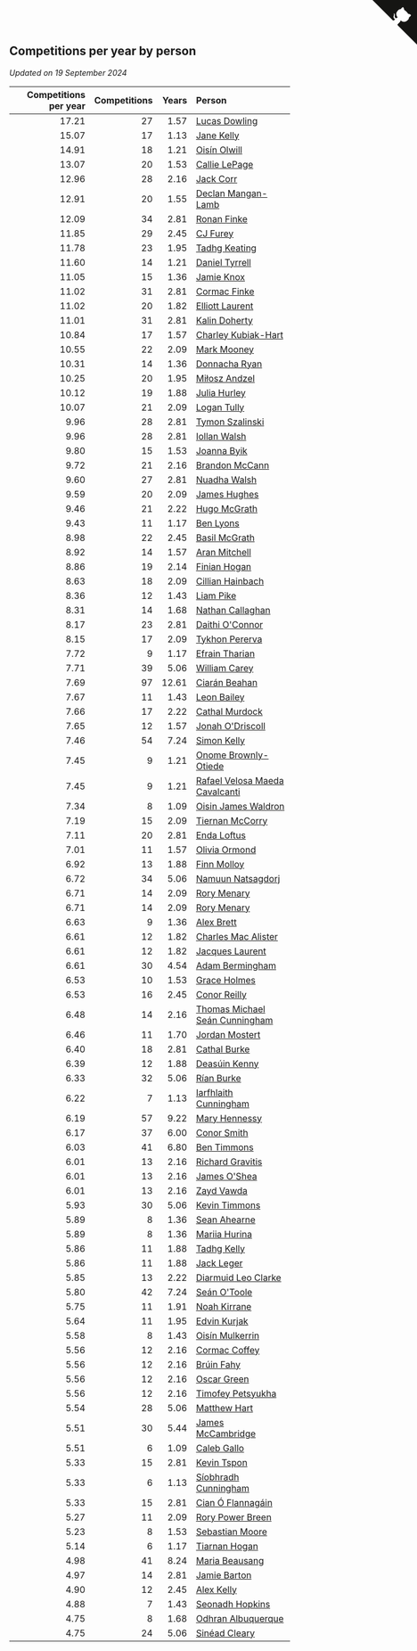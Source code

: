 ## Competitions per year by person

*Updated on 19 September 2024*

| Competitions per year | Competitions | Years | Person |
| ---: | ---: | ---: | :--- |
| 17.21 | 27 | 1.57 | [Lucas Dowling](https://www.worldcubeassociation.org/persons/2023DOWL01) |
| 15.07 | 17 | 1.13 | [Jane Kelly](https://www.worldcubeassociation.org/persons/2023KELL23) |
| 14.91 | 18 | 1.21 | [Oisín Olwill](https://www.worldcubeassociation.org/persons/2023OLWI01) |
| 13.07 | 20 | 1.53 | [Callie LePage](https://www.worldcubeassociation.org/persons/2023LEPA01) |
| 12.96 | 28 | 2.16 | [Jack Corr](https://www.worldcubeassociation.org/persons/2022CORR06) |
| 12.91 | 20 | 1.55 | [Declan Mangan-Lamb](https://www.worldcubeassociation.org/persons/2023MANG02) |
| 12.09 | 34 | 2.81 | [Ronan Finke](https://www.worldcubeassociation.org/persons/2021FINK02) |
| 11.85 | 29 | 2.45 | [CJ Furey](https://www.worldcubeassociation.org/persons/2022FURE01) |
| 11.78 | 23 | 1.95 | [Tadhg Keating](https://www.worldcubeassociation.org/persons/2022KEAT02) |
| 11.60 | 14 | 1.21 | [Daniel Tyrrell](https://www.worldcubeassociation.org/persons/2023TYRR01) |
| 11.05 | 15 | 1.36 | [Jamie Knox](https://www.worldcubeassociation.org/persons/2023KNOX02) |
| 11.02 | 31 | 2.81 | [Cormac Finke](https://www.worldcubeassociation.org/persons/2021FINK01) |
| 11.02 | 20 | 1.82 | [Elliott Laurent](https://www.worldcubeassociation.org/persons/2022LAUR09) |
| 11.01 | 31 | 2.81 | [Kalin Doherty](https://www.worldcubeassociation.org/persons/2021DOHE02) |
| 10.84 | 17 | 1.57 | [Charley Kubiak-Hart](https://www.worldcubeassociation.org/persons/2023KUBI01) |
| 10.55 | 22 | 2.09 | [Mark Mooney](https://www.worldcubeassociation.org/persons/2022MOON08) |
| 10.31 | 14 | 1.36 | [Donnacha Ryan](https://www.worldcubeassociation.org/persons/2023RYAN04) |
| 10.25 | 20 | 1.95 | [Miłosz Andzel](https://www.worldcubeassociation.org/persons/2022ANDZ01) |
| 10.12 | 19 | 1.88 | [Julia Hurley](https://www.worldcubeassociation.org/persons/2022HURL02) |
| 10.07 | 21 | 2.09 | [Logan Tully](https://www.worldcubeassociation.org/persons/2022TULL02) |
| 9.96 | 28 | 2.81 | [Tymon Szalinski](https://www.worldcubeassociation.org/persons/2021SZAL01) |
| 9.96 | 28 | 2.81 | [Iollan Walsh](https://www.worldcubeassociation.org/persons/2021WALS03) |
| 9.80 | 15 | 1.53 | [Joanna Byik](https://www.worldcubeassociation.org/persons/2023BYIK01) |
| 9.72 | 21 | 2.16 | [Brandon McCann](https://www.worldcubeassociation.org/persons/2022MCCA04) |
| 9.60 | 27 | 2.81 | [Nuadha Walsh](https://www.worldcubeassociation.org/persons/2021WALS04) |
| 9.59 | 20 | 2.09 | [James Hughes](https://www.worldcubeassociation.org/persons/2022HUGH08) |
| 9.46 | 21 | 2.22 | [Hugo McGrath](https://www.worldcubeassociation.org/persons/2022MCGR02) |
| 9.43 | 11 | 1.17 | [Ben Lyons](https://www.worldcubeassociation.org/persons/2023LYON02) |
| 8.98 | 22 | 2.45 | [Basil McGrath](https://www.worldcubeassociation.org/persons/2022MCGR01) |
| 8.92 | 14 | 1.57 | [Aran Mitchell](https://www.worldcubeassociation.org/persons/2023MITC04) |
| 8.86 | 19 | 2.14 | [Finian Hogan](https://www.worldcubeassociation.org/persons/2022HOGA01) |
| 8.63 | 18 | 2.09 | [Cillian Hainbach](https://www.worldcubeassociation.org/persons/2022HAIN04) |
| 8.36 | 12 | 1.43 | [Liam Pike](https://www.worldcubeassociation.org/persons/2023PIKE03) |
| 8.31 | 14 | 1.68 | [Nathan Callaghan](https://www.worldcubeassociation.org/persons/2023CALL01) |
| 8.17 | 23 | 2.81 | [Daithi O'Connor](https://www.worldcubeassociation.org/persons/2021OCON01) |
| 8.15 | 17 | 2.09 | [Tykhon Pererva](https://www.worldcubeassociation.org/persons/2022PERE32) |
| 7.72 | 9 | 1.17 | [Efrain Tharian](https://www.worldcubeassociation.org/persons/2023THAR03) |
| 7.71 | 39 | 5.06 | [William Carey](https://www.worldcubeassociation.org/persons/2019CARE02) |
| 7.69 | 97 | 12.61 | [Ciarán Beahan](https://www.worldcubeassociation.org/persons/2012BEAH01) |
| 7.67 | 11 | 1.43 | [Leon Bailey](https://www.worldcubeassociation.org/persons/2023BAIL04) |
| 7.66 | 17 | 2.22 | [Cathal Murdock](https://www.worldcubeassociation.org/persons/2022MURD01) |
| 7.65 | 12 | 1.57 | [Jonah O'Driscoll](https://www.worldcubeassociation.org/persons/2023ODRI01) |
| 7.46 | 54 | 7.24 | [Simon Kelly](https://www.worldcubeassociation.org/persons/2017KELL08) |
| 7.45 | 9 | 1.21 | [Onome Brownly-Otiede](https://www.worldcubeassociation.org/persons/2023BROW36) |
| 7.45 | 9 | 1.21 | [Rafael Velosa Maeda Cavalcanti](https://www.worldcubeassociation.org/persons/2023CAVA03) |
| 7.34 | 8 | 1.09 | [Oisin James Waldron](https://www.worldcubeassociation.org/persons/2023WALD04) |
| 7.19 | 15 | 2.09 | [Tiernan McCorry](https://www.worldcubeassociation.org/persons/2022MCCO09) |
| 7.11 | 20 | 2.81 | [Enda Loftus](https://www.worldcubeassociation.org/persons/2021LOFT01) |
| 7.01 | 11 | 1.57 | [Olivia Ormond](https://www.worldcubeassociation.org/persons/2023ORMO02) |
| 6.92 | 13 | 1.88 | [Finn Molloy](https://www.worldcubeassociation.org/persons/2022MOLL03) |
| 6.72 | 34 | 5.06 | [Namuun Natsagdorj](https://www.worldcubeassociation.org/persons/2019NATS02) |
| 6.71 | 14 | 2.09 | [Rory Menary](https://www.worldcubeassociation.org/persons/2022MENA01) |
| 6.71 | 14 | 2.09 | [Rory Menary](https://www.worldcubeassociation.org/persons/2022MENA01) |
| 6.63 | 9 | 1.36 | [Alex Brett](https://www.worldcubeassociation.org/persons/2023BRET04) |
| 6.61 | 12 | 1.82 | [Charles Mac Alister](https://www.worldcubeassociation.org/persons/2022ALIS02) |
| 6.61 | 12 | 1.82 | [Jacques Laurent](https://www.worldcubeassociation.org/persons/2022LAUR10) |
| 6.61 | 30 | 4.54 | [Adam Bermingham](https://www.worldcubeassociation.org/persons/2020BERM02) |
| 6.53 | 10 | 1.53 | [Grace Holmes](https://www.worldcubeassociation.org/persons/2023HOLM04) |
| 6.53 | 16 | 2.45 | [Conor Reilly](https://www.worldcubeassociation.org/persons/2022REIL01) |
| 6.48 | 14 | 2.16 | [Thomas Michael Seán Cunningham](https://www.worldcubeassociation.org/persons/2022CUNN04) |
| 6.46 | 11 | 1.70 | [Jordan Mostert](https://www.worldcubeassociation.org/persons/2023MOST01) |
| 6.40 | 18 | 2.81 | [Cathal Burke](https://www.worldcubeassociation.org/persons/2021BURK03) |
| 6.39 | 12 | 1.88 | [Deasúin Kenny](https://www.worldcubeassociation.org/persons/2022KENN12) |
| 6.33 | 32 | 5.06 | [Rían Burke](https://www.worldcubeassociation.org/persons/2019BURK05) |
| 6.22 | 7 | 1.13 | [Iarfhlaith Cunningham](https://www.worldcubeassociation.org/persons/2023CUNN03) |
| 6.19 | 57 | 9.22 | [Mary Hennessy](https://www.worldcubeassociation.org/persons/2015HENN02) |
| 6.17 | 37 | 6.00 | [Conor Smith](https://www.worldcubeassociation.org/persons/2018SMIT37) |
| 6.03 | 41 | 6.80 | [Ben Timmons](https://www.worldcubeassociation.org/persons/2017TIMM01) |
| 6.01 | 13 | 2.16 | [Richard Gravitis](https://www.worldcubeassociation.org/persons/2022GRAV01) |
| 6.01 | 13 | 2.16 | [James O'Shea](https://www.worldcubeassociation.org/persons/2022OSHE01) |
| 6.01 | 13 | 2.16 | [Zayd Vawda](https://www.worldcubeassociation.org/persons/2022VAWD01) |
| 5.93 | 30 | 5.06 | [Kevin Timmons](https://www.worldcubeassociation.org/persons/2019TIMM01) |
| 5.89 | 8 | 1.36 | [Sean Ahearne](https://www.worldcubeassociation.org/persons/2023AHEA01) |
| 5.89 | 8 | 1.36 | [Mariia Hurina](https://www.worldcubeassociation.org/persons/2023HURI01) |
| 5.86 | 11 | 1.88 | [Tadhg Kelly](https://www.worldcubeassociation.org/persons/2022KELL21) |
| 5.86 | 11 | 1.88 | [Jack Leger](https://www.worldcubeassociation.org/persons/2022LEGE01) |
| 5.85 | 13 | 2.22 | [Diarmuid Leo Clarke](https://www.worldcubeassociation.org/persons/2022CLAR14) |
| 5.80 | 42 | 7.24 | [Seán O'Toole](https://www.worldcubeassociation.org/persons/2017OTOO03) |
| 5.75 | 11 | 1.91 | [Noah Kirrane](https://www.worldcubeassociation.org/persons/2022KIRR02) |
| 5.64 | 11 | 1.95 | [Edvin Kurjak](https://www.worldcubeassociation.org/persons/2022KURJ01) |
| 5.58 | 8 | 1.43 | [Oisín Mulkerrin](https://www.worldcubeassociation.org/persons/2023MULK01) |
| 5.56 | 12 | 2.16 | [Cormac Coffey](https://www.worldcubeassociation.org/persons/2022COFF01) |
| 5.56 | 12 | 2.16 | [Brúin Fahy](https://www.worldcubeassociation.org/persons/2022FAHY01) |
| 5.56 | 12 | 2.16 | [Oscar Green](https://www.worldcubeassociation.org/persons/2022GREE14) |
| 5.56 | 12 | 2.16 | [Timofey Petsyukha](https://www.worldcubeassociation.org/persons/2022PETS02) |
| 5.54 | 28 | 5.06 | [Matthew Hart](https://www.worldcubeassociation.org/persons/2019HART11) |
| 5.51 | 30 | 5.44 | [James McCambridge](https://www.worldcubeassociation.org/persons/2019MCCA09) |
| 5.51 | 6 | 1.09 | [Caleb Gallo](https://www.worldcubeassociation.org/persons/2023GALL25) |
| 5.33 | 15 | 2.81 | [Kevin Tspon](https://www.worldcubeassociation.org/persons/2021TSPO01) |
| 5.33 | 6 | 1.13 | [Síobhradh Cunningham](https://www.worldcubeassociation.org/persons/2023CUNN04) |
| 5.33 | 15 | 2.81 | [Cian Ó Flannagáin](https://www.worldcubeassociation.org/persons/2021OFLA01) |
| 5.27 | 11 | 2.09 | [Rory Power Breen](https://www.worldcubeassociation.org/persons/2022BREE02) |
| 5.23 | 8 | 1.53 | [Sebastian Moore](https://www.worldcubeassociation.org/persons/2023MOOR03) |
| 5.14 | 6 | 1.17 | [Tiarnan Hogan](https://www.worldcubeassociation.org/persons/2023HOGA04) |
| 4.98 | 41 | 8.24 | [Maria Beausang](https://www.worldcubeassociation.org/persons/2016BEAU03) |
| 4.97 | 14 | 2.81 | [Jamie Barton](https://www.worldcubeassociation.org/persons/2021BART03) |
| 4.90 | 12 | 2.45 | [Alex Kelly](https://www.worldcubeassociation.org/persons/2022KELL03) |
| 4.88 | 7 | 1.43 | [Seonadh Hopkins](https://www.worldcubeassociation.org/persons/2023HOPK01) |
| 4.75 | 8 | 1.68 | [Odhran Albuquerque](https://www.worldcubeassociation.org/persons/2023ALBU01) |
| 4.75 | 24 | 5.06 | [Sinéad Cleary](https://www.worldcubeassociation.org/persons/2019CLEA04) |


<a href="https://github.com/simonkellly/wca_statistics_ireland" class="github-corner" aria-label="View source on Github"><svg width="80" height="80" viewBox="0 0 250 250" style="fill:#151513; color:#fff; position: absolute; top: 0; border: 0; right: 0;" aria-hidden="true"><path d="M0,0 L115,115 L130,115 L142,142 L250,250 L250,0 Z"></path><path d="M128.3,109.0 C113.8,99.7 119.0,89.6 119.0,89.6 C122.0,82.7 120.5,78.6 120.5,78.6 C119.2,72.0 123.4,76.3 123.4,76.3 C127.3,80.9 125.5,87.3 125.5,87.3 C122.9,97.6 130.6,101.9 134.4,103.2" fill="currentColor" style="transform-origin: 130px 106px;" class="octo-arm"></path><path d="M115.0,115.0 C114.9,115.1 118.7,116.5 119.8,115.4 L133.7,101.6 C136.9,99.2 139.9,98.4 142.2,98.6 C133.8,88.0 127.5,74.4 143.8,58.0 C148.5,53.4 154.0,51.2 159.7,51.0 C160.3,49.4 163.2,43.6 171.4,40.1 C171.4,40.1 176.1,42.5 178.8,56.2 C183.1,58.6 187.2,61.8 190.9,65.4 C194.5,69.0 197.7,73.2 200.1,77.6 C213.8,80.2 216.3,84.9 216.3,84.9 C212.7,93.1 206.9,96.0 205.4,96.6 C205.1,102.4 203.0,107.8 198.3,112.5 C181.9,128.9 168.3,122.5 157.7,114.1 C157.9,116.9 156.7,120.9 152.7,124.9 L141.0,136.5 C139.8,137.7 141.6,141.9 141.8,141.8 Z" fill="currentColor" class="octo-body"></path></svg></a><style>.github-corner:hover .octo-arm{animation:octocat-wave 560ms ease-in-out}@keyframes octocat-wave{0%,100%{transform:rotate(0)}20%,60%{transform:rotate(-25deg)}40%,80%{transform:rotate(10deg)}}@media (max-width:500px){.github-corner:hover .octo-arm{animation:none}.github-corner .octo-arm{animation:octocat-wave 560ms ease-in-out}}</style>
